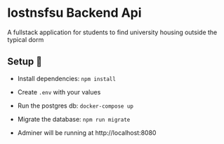 # lostnsfsu Backend Api

A fullstack application for students to find university housing outside the typical dorm

## Setup 🚀

- Install dependencies: `npm install`
- Create `.env` with your values
- Run the postgres db: `docker-compose up`
- Migrate the database: `npm run migrate`

- Adminer will be running at http://localhost:8080
